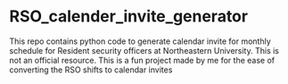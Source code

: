 # RSO_calender_invite_generator
This repo contains python code to generate calendar invite for monthly schedule for Resident security officers at Northeastern University. This is not an official resource. This is a fun project made by me for the ease of converting the RSO shifts to calendar invites
